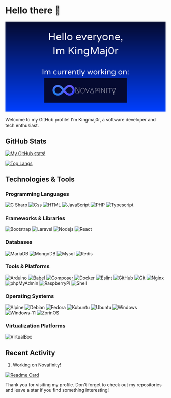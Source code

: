 # Hello there 👋

[![Profile](https://raw.githubusercontent.com/kingmaj0r/KingMaj0r/master/indexv3.png)](https://github.com/KingMaj0r)

Welcome to my GitHub profile! I'm Kingmaj0r, a software developer and tech enthusiast.

## GitHub Stats

[![My GitHub stats!](https://github-readme-stats.vercel.app/api?username=kingmaj0r&show_icons=true&theme=transparent)](https://github.com/KingMaj0r)

[![Top Langs](https://github-readme-stats.vercel.app/api/top-langs/?username=kingmaj0r&theme=transparent&layout=donut)](https://github.com/kingmaj0r)

## Technologies & Tools

### Programming Languages

<p>
    <img alt="C Sharp" src="https://img.shields.io/badge/C%23-239120?logo=c-sharp&logoColor=white&style=for-the-badge" />
    <img alt="Css" src="https://img.shields.io/badge/CSS-1572B6?logo=css3&logoColor=white&style=for-the-badge" />
    <img alt="HTML" src="https://img.shields.io/badge/HTML-E34F26?logo=html5&logoColor=white&style=for-the-badge" />
    <img alt="JavaScript" src="https://img.shields.io/badge/JavaScript-F7DF1E?logo=javascript&logoColor=white&style=for-the-badge" />
    <img alt="PHP" src="https://img.shields.io/badge/PHP-777BB4?logo=php&logoColor=white&style=for-the-badge" />
    <img alt="Typescript" src="https://img.shields.io/badge/TypeScript-007ACC?style=for-the-badge&logo=typescript&logoColor=white" />
</p>

### Frameworks & Libraries
<p>
    <img alt="Bootstrap" src="https://img.shields.io/badge/Bootstrap-7952B3?logo=Bootstrap&logoColor=white&style=for-the-badge" />
    <img alt="Laravel" src="https://img.shields.io/badge/Laravel-FF2D20?logo=laravel&logoColor=white&style=for-the-badge" />
    <img alt="Nodejs" src="https://img.shields.io/badge/Node.js-339933?style=for-the-badge&logo=nodedotjs&logoColor=white" />
    <img alt="React" src="https://img.shields.io/badge/React-20232A?style=for-the-badge&logo=react&logoColor=61DAFB" />
</p>

### Databases

<p>
    <img alt="MariaDB" src="https://img.shields.io/badge/MariaDB-003545?style=for-the-badge&logo=mariadb&logoColor=white" />
    <img alt="MongoDB" src="https://img.shields.io/badge/MongoDB-4EA94B?style=for-the-badge&logo=mongodb&logoColor=white" />
    <img alt="Mysql" src="https://img.shields.io/badge/MySQL-005C84?style=for-the-badge&logo=mysql&logoColor=white" />
    <img alt="Redis" src="https://img.shields.io/badge/redis-%23DD0031.svg?&style=for-the-badge&logo=redis&logoColor=white" />
</p>

### Tools & Platforms

<p> 
    <img alt="Arduino" src="https://img.shields.io/badge/Arduino-00979D?style=for-the-badge&logo=Arduino&logoColor=white" />
    <img alt="Babel" src="https://img.shields.io/badge/Babel-F9DC3E?style=for-the-badge&logo=babel&logoColor=white" />
    <img alt="Composer" src="https://img.shields.io/badge/Composer-885630?style=for-the-badge&logo=Composer&logoColor=white" />
    <img alt="Docker" src="https://img.shields.io/badge/Docker-2CA5E0?style=for-the-badge&logo=docker&logoColor=white" />
    <img alt="Eslint" src="https://img.shields.io/badge/eslint-3A33D1?style=for-the-badge&logo=eslint&logoColor=white" />
    <img alt="GitHub" src="https://img.shields.io/badge/GitHub-181717?logo=GitHub&logoColor=white&style=for-the-badge" />
    <img alt="Git" src="https://img.shields.io/badge/Git-F05032?logo=Git&logoColor=white&style=for-the-badge" />
    <img alt="Nginx" src="https://img.shields.io/badge/Nginx-009639?style=for-the-badge&logo=nginx&logoColor=white" />
    <img alt="phpMyAdmin" src="https://img.shields.io/badge/phpMyAdmin-6C78AF?logo=phpmyadmin&logoColor=white&style=for-the-badge" />
    <img alt="RaspberryPI" src="https://img.shields.io/badge/Raspberry%20Pi-A22846?style=for-the-badge&logo=Raspberry%20Pi&logoColor=white" />
    <img alt="Shell" src="https://img.shields.io/badge/Shell_Script-121011?style=for-the-badge&logo=gnu-bash&logoColor=white" />
</p>
  
### Operating Systems

<p> 
    <img alt="Alpine" src="https://img.shields.io/badge/Alpine_Linux-0D597F?style=for-the-badge&logo=alpine-linux&logoColor=white" />
    <img alt="Debian" src="https://img.shields.io/badge/Debian-A81D33?style=for-the-badge&logo=debian&logoColor=white" />
    <img alt="Fedora" src="https://img.shields.io/badge/Fedora-294172?style=for-the-badge&logo=fedora&logoColor=white" />
    <img alt="Kubuntu" src="https://img.shields.io/badge/Kubuntu-0079C1?style=for-the-badge&logo=kubuntu&logoColor=white" />
    <img alt="Ubuntu" src="https://img.shields.io/badge/Ubuntu-E95420?style=for-the-badge&logo=ubuntu&logoColor=white" />
    <img alt="Windows" src="https://img.shields.io/badge/Windows-0078D6?style=for-the-badge&logo=windows&logoColor=white" />
    <img alt="Windows-11" src="https://img.shields.io/badge/Windows_11-0078d4?style=for-the-badge&logo=windows-11&logoColor=white" />
    <img alt="ZorinOS" src="https://img.shields.io/badge/Zorin%20OS-0CC1F3?style=for-the-badge&logo=zorin&logoColor=white" />
</p>
  
### Virtualization Platforms
<p> 
    <img alt="VirtualBox" src="https://img.shields.io/badge/VirtualBox-21416b?style=for-the-badge&logo=VirtualBox&logoColor=white" />
</p>

## Recent Activity

<!--START_SECTION:activity-->
1. Working on Novafinity!

[![Readme Card](https://github-readme-stats.vercel.app/api/pin/?username=Novafinity&theme=transparent&repo=Novafinity)](https://github.com/Novafinity)
<!--END_SECTION:activity-->

Thank you for visiting my profile. Don't forget to check out my repositories and leave a star if you find something interesting!
